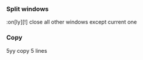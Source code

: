 ### Split windows

:on[ly][!]  close all other windows except current one

### Copy

5yy         copy 5 lines

